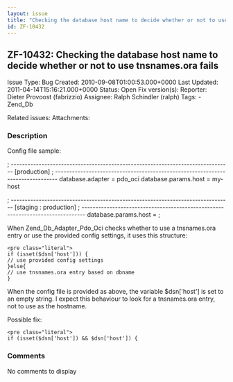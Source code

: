```yaml
---
layout: issue
title: "Checking the database host name to decide whether or not to use tnsnames.ora fails"
id: ZF-10432
---
```


ZF-10432: Checking the database host name to decide whether or not to use tnsnames.ora fails
--------------------------------------------------------------------------------------------

 Issue Type: Bug Created: 2010-09-08T01:00:53.000+0000 Last Updated: 2011-04-14T15:16:21.000+0000 Status: Open Fix version(s): 
 Reporter:  Dieter Provoost (fabrizzio)  Assignee:  Ralph Schindler (ralph)  Tags: - Zend\_Db
 
 Related issues: 
 Attachments: 
### Description

Config file sample:

; ------------------------------------------------------------------------------- [production] ; ------------------------------------------------------------------------------- database.adapter = pdo\_oci database.params.host = my-host

; ------------------------------------------------------------------------------- [staging : production] ; ------------------------------------------------------------------------------- database.params.host = ;

When Zend\_Db\_Adapter\_Pdo\_Oci checks whether to use a tnsnames.ora entry or use the provided config settings, it uses this structure:

 
    <pre class="literal">
    if (isset($dsn['host'])) {
    // use provided config settings
    }else{
    // use tnsnames.ora entry based on dbname
    }


When the config file is provided as above, the variable $dsn['host'] is set to an empty string. I expect this behaviour to look for a tnsnames.ora entry, not to use as the hostname.

Possible fix:

 
    <pre class="literal">
    if (isset($dsn['host']) && $dsn['host']) {


 

 

### Comments

No comments to display